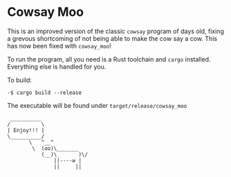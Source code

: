 # Cowsay Moo
This is an improved version of the classic `cowsay` program of days old, fixing
a grevous shortcoming of not being able to make the cow say a cow. This has now
been fixed with `cowsay_moo`! 

To run the program, all you need is a Rust toolchain and `cargo` installed. 
Everything else is handled for you. 

To build:
```
-$ cargo build --release
```

The executable will be found under `target/release/cowsay_moo`

```
 __________ 
/          \
| Enjoy!!! |
\__________/
       \   ^__^
        \  (oo)\_______
           (__)\       )\/
               ||----w |
               ||     ||

```

